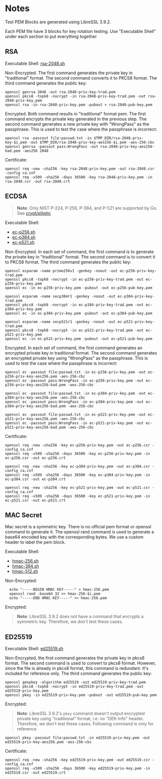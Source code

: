 # Notes

Test PEM Blocks are generated using LibreSSL 3.9.2.

Each PEM file have 3 blocks for key rotation testing. Use "Executable Shell" under each section to put everything together

## RSA

Executable Shell: [rsa-2048.sh](rsa-2048.sh)

Non-Encrypted. The first command generates the private key in "traditional" format. The second command converts it to PKCS8 format. 
The third command generates the public key:
```shell
openssl genrsa 2048 -out rsa-2048-priv-key-trad.pem
openssl pkcs8 -topk8 -nocrypt -in rsa-2048-priv-key-trad.pem -out rsa-2048-priv-key.pem
openssl rsa -in rsa-2048-priv-key.pem -pubout > rsa-2048-pub-key.pem
```

Encrypted. Both command results in "traditional" format pem. The first command encrypts the private key generated in the
previous step. The second command generates a new private key with "WrongPass" as the passphrase. This is used to test 
the case where the passphrase is incorrect:
```shell
openssl rsa -passout file:passwd.txt -in $TMP_DIR/rsa-2048-priv-key-$i.pem -out $TMP_DIR/rsa-2048-priv-key-aes256-$i.pem -aes-256-cbc
openssl genrsa -passout pass:WrongPass -out rsa-2048-priv-key-aes256-bad.pem -aes256 2048
```

Certificate:
```shell
openssl req -new -sha256 -key rsa-2048-priv-key.pem -out rsa-2048.csr -config ca.cnf
openssl req -x509 -sha256 -days 36500 -key rsa-2048-priv-key.pem -in rsa-2048.csr -out rsa-2048.crt
```

## ECDSA

> **Note**: Only NIST P-224, P-256, P-384, and P-521 are supported by Go. See [crypt/elliptic](https://pkg.go.dev/crypto/elliptic)

Executable Shell: 
- [ec-p256.sh](ec-p256.sh)
- [ec-p384.sh](ec-p384.sh)
- [ec-p521.sh](ec-p521.sh)

Non-Encrypted. In each set of command, the first command is to generate the private key in "traditional" format. 
The second command is to convert it to PKCS8 format. The third command generates the public key:
```shell
openssl ecparam -name prime256v1 -genkey -noout -out ec-p256-priv-key-trad.pem
openssl pkcs8 -topk8 -nocrypt -in ec-p256-priv-key-trad.pem -out ec-p256-priv-key.pem
openssl ec -in ec-p256-priv-key.pem -pubout -out ec-p256-pub-key.pem

openssl ecparam -name secp384r1 -genkey -noout -out ec-p384-priv-key-trad.pem
openssl pkcs8 -topk8 -nocrypt -in ec-p384-priv-key-trad.pem -out ec-p384-priv-key.pem
openssl ec -in ec-p384-priv-key.pem -pubout -out ec-p384-pub-key.pem

openssl ecparam -name secp521r1 -genkey -noout -out ec-p521-priv-key-trad.pem
openssl pkcs8 -topk8 -nocrypt -in ec-p521-priv-key-trad.pem -out ec-p521-priv-key.pem
openssl ec -in ec-p521-priv-key.pem -pubout -out ec-p521-pub-key.pem
```

Encrypted. In each set of command, the first command generates an encrypted private key in traditional format. The second
command generates an encrypted private key using "WrongPass" as the passphrase. This is used to test the case where the
passphrase is incorrect:
```shell
openssl ec -passout file:passwd.txt -in ec-p256-priv-key.pem -out ec-p256-priv-key-aes256.pem -aes-256-cbc
openssl ec -passout pass:WrongPass -in ec-p256-priv-key.pem -out ec-p256-priv-key-aes256-bad.pem -aes-256-cbc

openssl ec -passout file:passwd.txt -in ec-p384-priv-key.pem -out ec-p384-priv-key-aes256.pem -aes-256-cbc
openssl ec -passout pass:WrongPass -in ec-p384-priv-key.pem -out ec-p384-priv-key-aes256-bad.pem -aes-256-cbc

openssl ec -passout file:passwd.txt -in ec-p521-priv-key.pem -out ec-p521-priv-key-aes256.pem -aes-256-cbc
openssl ec -passout pass:WrongPass -in ec-p521-priv-key.pem -out ec-p521-priv-key-aes256-bad.pem -aes-256-cbc
```

Certificate:
```shell
openssl req -new -sha256 -key ec-p256-priv-key.pem -out ec-p256.csr -config ca.cnf
openssl req -x509 -sha256 -days 36500 -key ec-p256-priv-key.pem -in ec-p256.csr -out ec-p256.crt

openssl req -new -sha256 -key ec-p384-priv-key.pem -out ec-p384.csr -config ca.cnf
openssl req -x509 -sha256 -days 36500 -key ec-p384-priv-key.pem -in ec-p384.csr -out ec-p384.crt

openssl req -new -sha256 -key ec-p521-priv-key.pem -out ec-p521.csr -config ca.cnf
openssl req -x509 -sha256 -days 36500 -key ec-p521-priv-key.pem -in ec-p521.csr -out ec-p521.crt
```

## MAC Secret
Mac secret is a symmetric key. There is no official pem format or openssl command to generate it. The openssl rand 
command is used to generate a base64 encoded key with the corresponding bytes. We use a custom header to label the pem block.

Executable Shell:
- [hmac-256.sh](hmac-256.sh)
- [hmac-384.sh](hmac-384.sh)
- [hmac-512.sh](hmac-512.sh)

Non-Encrypted:
```shell
  echo "-----BEGIN HMAC KEY-----" > hmac-256.pem
  openssl rand -base64 32 >> hmac-256-$i.pem
  echo "-----END HMAC KEY-----" >> hmac-256.pem
```

Encrypted:
> **Note**: LibreSSL 3.9.2 does not have a command that encrypts a symmetric key. Therefore, we don't test these cases.

## ED25519

Executable Shell: [ed25519.sh](ed25519.sh)

Non-Encrypted, the first command generates the private key in pkcs8 format. The second command is used to convert to pkcs8 format.
However, since the file is already in pkcs8 format, this command is redundant. It's included for reference only.
The third command generates the public key:
```shell
openssl genpkey -algorithm ed25519 -out ed25519-priv-key-trad.pem
openssl pkcs8 -topk8 -nocrypt -in ed25519-priv-key-trad.pem -out ed25519-priv-key.pem
openssl pkey -in ed25519-priv-key.pem -pubout -out ed25519-pub-key.pem
```

Encrypted:

> **Note**: LibreSSL 3.9.2's `pkey` command doesn't output encrypted private key using "traditional" format, i.e. no "DEK-Info" header.
> Therefore, we don't test these cases. Following  command is only for reference.

```shell
openssl pkey -passout file:passwd.txt -in ed25519-priv-key.pem -out ed25519-priv-key-aes256.pem -aes-256-cbc
```

Certificate:
```shell
openssl req -new -sha256 -key ed25519-priv-key.pem -out ed25519.csr -config ca.cnf
openssl req -x509 -sha256 -days 36500 -key ed25519-priv-key.pem -in ed25519.csr -out ed25519.crt
```